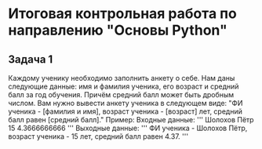 # Итоговая контрольная работа по направлению "Основы Python"
## Задача 1
Каждому ученику необходимо заполнить анкету о себе. Нам даны следующие данные: имя и фамилия ученика, его возраст и средний балл за год обучения. Причём средний балл может быть дробным числом. Вам нужно вывести анкету ученика в следующем виде:
"ФИ ученика - [фамилия и имя], возраст ученика - [возраст] лет, средний балл равен [средний балл]."
Пример:
Входные данные:
'''
Шолохов Пётр
15
4.3666666666
'''
Выходные данные:
'''
ФИ ученика - Шолохов Пётр, возраст ученика - 15 лет, средний балл равен 4.37.
'''
